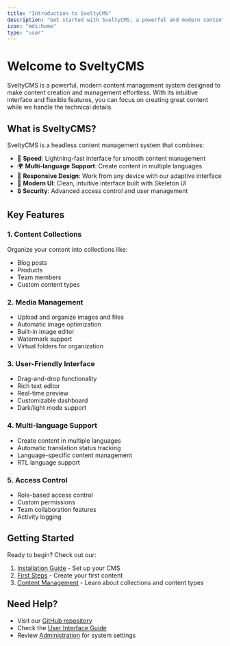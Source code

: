 ```yaml
---
title: "Introduction to SveltyCMS"
description: "Get started with SveltyCMS, a powerful and modern content management system"
icon: "mdi:home"
type: "user"
---
```


# Welcome to SveltyCMS

SveltyCMS is a powerful, modern content management system designed to make content creation and management effortless. With its intuitive interface and flexible features, you can focus on creating great content while we handle the technical details.

## What is SveltyCMS?

SveltyCMS is a headless content management system that combines:
- 🚀 **Speed**: Lightning-fast interface for smooth content management
- 🌍 **Multi-language Support**: Create content in multiple languages
- 📱 **Responsive Design**: Work from any device with our adaptive interface
- 🎨 **Modern UI**: Clean, intuitive interface built with Skeleton UI
- 🔒 **Security**: Advanced access control and user management

## Key Features

### 1. Content Collections
Organize your content into collections like:
- Blog posts
- Products
- Team members
- Custom content types

### 2. Media Management
- Upload and organize images and files
- Automatic image optimization
- Built-in image editor
- Watermark support
- Virtual folders for organization

### 3. User-Friendly Interface
- Drag-and-drop functionality
- Rich text editor
- Real-time preview
- Customizable dashboard
- Dark/light mode support

### 4. Multi-language Support
- Create content in multiple languages
- Automatic translation status tracking
- Language-specific content management
- RTL language support

### 5. Access Control
- Role-based access control
- Custom permissions
- Team collaboration features
- Activity logging

## Getting Started

Ready to begin? Check out our:
1. [Installation Guide](Installation.md) - Set up your CMS
2. [First Steps](First_Steps.md) - Create your first content
3. [Content Management](../01_Content_Management/Collections.md) - Learn about collections and content types

## Need Help?

- Visit our [GitHub repository](https://github.com/SveltyCMS/SveltyCMS)
- Check the [User Interface Guide](../02_User_Interface/Dashboard.md)
- Review [Administration](../03_Administration/Settings.md) for system settings
